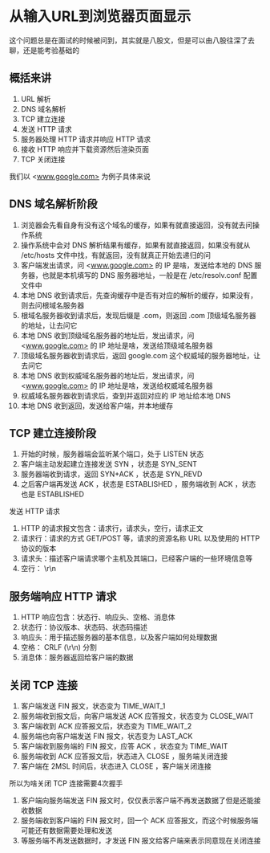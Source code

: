 # 从输入URL到浏览器页面显示

这个问题总是在面试的时候被问到，其实就是八股文，但是可以由八股往深了去聊，还是能考验基础的

## 概括来讲

1. URL 解析
2. DNS 域名解析
3. TCP 建立连接
4. 发送 HTTP 请求
5. 服务器处理 HTTP 请求并响应 HTTP 请求
6. 接收 HTTP 响应并下载资源然后渲染页面
7. TCP 关闭连接

我们以 <www.google.com> 为例子具体来说

## DNS 域名解析阶段

1. 浏览器会先看自身有没有这个域名的缓存，如果有就直接返回，没有就去问操作系统
2. 操作系统中会对 DNS 解析结果有缓存，如果有就直接返回，如果没有就从 /etc/hosts 文件中找，有就返回，没有就真正开始去递归的问
3. 客户端发出请求，问 <www.google.com> 的 IP 是啥，发送给本地的 DNS 服务器，也就是本机填写的 DNS 服务器地址，一般是在 /etc/resolv.conf 配置文件中
4. 本地 DNS 收到请求后，先查询缓存中是否有对应的解析的缓存，如果没有，则去问根域名服务器
5. 根域名服务器收到请求后，发现后缀是 .com，则返回 .com 顶级域名服务器的地址，让去问它
6. 本地 DNS 收到顶级域名服务器的地址后，发出请求，问 <www.google.com> 的 IP 地址是啥，发送给顶级域名服务器
7. 顶级域名服务器收到请求后，返回 google.com 这个权威域的服务器地址，让去问它
8. 本地 DNS 收到权威域名服务器的地址后，发出请求，问 <www.google.com> 的 IP 地址是啥，发送给权威域名服务器
9. 权威域名服务器收到请求后，查到并返回对应的 IP 地址给本地 DNS
10. 本地 DNS 收到返回，发送给客户端，并本地缓存

## TCP 建立连接阶段

1. 开始的时候，服务器端会监听某个端口，处于 LISTEN 状态
2. 客户端主动发起建立连接发送 SYN ，状态是 SYN_SENT
3. 服务器端收到请求，返回 SYN+ACK ，状态是 SYN_REVD
4. 之后客户端再发送 ACK ，状态是 ESTABLISHED ，服务端收到 ACK ，状态也是 ESTABLISHED

发送 HTTP 请求

1. HTTP 的请求报文包含：请求行，请求头，空行，请求正文
2. 请求行：请求的方式 GET/POST 等，请求的资源名称 URL 以及使用的 HTTP 协议的版本
3. 请求头：描述客户端请求哪个主机及其端口，已经客户端的一些环境信息等
4. 空行： \r\n

## 服务端响应 HTTP 请求

1. HTTP 响应包含：状态行、响应头、空格、消息体
2. 状态行：协议版本、状态码、状态码描述
3. 响应头：用于描述服务器的基本信息，以及客户端如何处理数据
4. 空格： CRLF (\r\n) 分割
5. 消息体：服务器返回给客户端的数据

## 关闭 TCP 连接

1. 客户端发送 FIN 报文，状态变为 TIME_WAIT_1
2. 服务端收到报文后，向客户端发送 ACK 应答报文，状态变为 CLOSE_WAIT
3. 客户端收到 ACK 应答报文后，状态变为 TIME_WAIT_2
4. 服务端也向客户端发送 FIN 报文，状态变为 LAST_ACK
5. 客户端收到服务端的 FIN 报文，应答 ACK ，状态变为 TIME_WAIT
6. 服务端收到 ACK 应答报文后，状态进入 CLOSE ，服务端关闭连接
7. 客户端在 2MSL 时间后，状态进入 CLOSE ，客户端关闭连接

所以为啥关闭 TCP 连接需要4次握手

1. 客户端向服务端发送 FIN 报文时，仅仅表示客户端不再发送数据了但是还能接收数据
2. 服务端收到客户端的 FIN 报文时，回一个 ACK 应答报文，而这个时候服务端可能还有数据需要处理和发送
3. 等服务端不再发送数据时，才发送 FIN 报文给客户端来表示同意现在关闭连接
